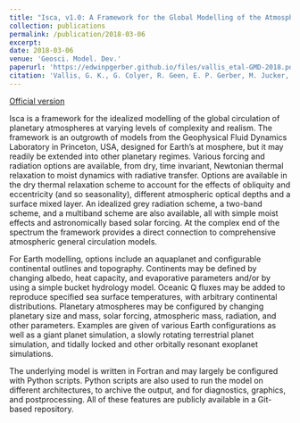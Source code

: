```yaml
---
title: "Isca, v1.0: A Framework for the Global Modelling of the Atmospheres of Earth and Other Planets at Varying Levels of Complexity"
collection: publications
permalink: /publication/2018-03-06
excerpt: 
date: 2018-03-06
venue: 'Geosci. Model. Dev.'
paperurl: 'https://edwinpgerber.github.io/files/vallis_etal-GMD-2018.pdf'
citation: 'Vallis, G. K., G. Colyer, R. Geen, E. P. Gerber, M. Jucker, P. Maher, A. Paterson, M. Pietschnig, J. Penn, and S. I. Thomson, 2018: Isca, v1.0: A Framework for the Global Modelling of the Atmospheres of Earth and Other Planets at Varying Levels of Complexity. <i>Geosci. Model. Dev.</i>, <b>11</b>, 843-859, doi:10.5194/gmd-11-843-2018.'
---
```


[Official version](https://doi.org/10.5194/gmd-11-843-2018)

Isca is a framework for the idealized modelling of the global circulation of planetary atmospheres at varying levels of complexity and realism. The framework is an outgrowth of models from the Geophysical Fluid Dynamics Laboratory in Princeton, USA, designed for Earth’s at mosphere, but it may readily be extended into other planetary regimes. Various forcing and radiation options are available, from dry, time invariant, Newtonian thermal relaxation to moist dynamics with radiative transfer. Options are available in the dry thermal relaxation scheme to account for the effects of obliquity and eccentricity (and so seasonality), different atmospheric optical depths and a surface mixed layer.  An idealized grey radiation scheme, a two-band scheme, and a multiband scheme are also available, all with simple moist effects and astronomically based solar forcing. At the complex end of the spectrum the framework provides a direct connection to comprehensive atmospheric general circulation models.

For Earth modelling, options include an aquaplanet and configurable continental outlines and topography. Continents may be defined by changing albedo, heat capacity, and evaporative parameters and/or by using a simple bucket hydrology model.  Oceanic Q fluxes may be added to reproduce specified sea surface temperatures, with arbitrary continental distributions. Planetary atmospheres may be configured by changing planetary size and mass, solar forcing, atmospheric mass, radiation, and other parameters. Examples are given of various Earth configurations as well as a giant planet simulation, a slowly rotating terrestrial planet simulation, and tidally locked and other orbitally resonant exoplanet simulations.

The underlying model is written in Fortran and may largely be configured with Python scripts.  Python scripts are also used to run the model on different architectures, to archive the output, and for diagnostics, graphics, and postprocessing. All of these features are publicly available in a Git-based repository.
